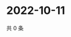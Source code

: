 # 2022-10-11

共 0 条

<!-- BEGIN WEIBO -->
<!-- 最后更新时间 Tue Oct 11 2022 06:20:11 GMT+0800 (China Standard Time) -->

<!-- END WEIBO -->
